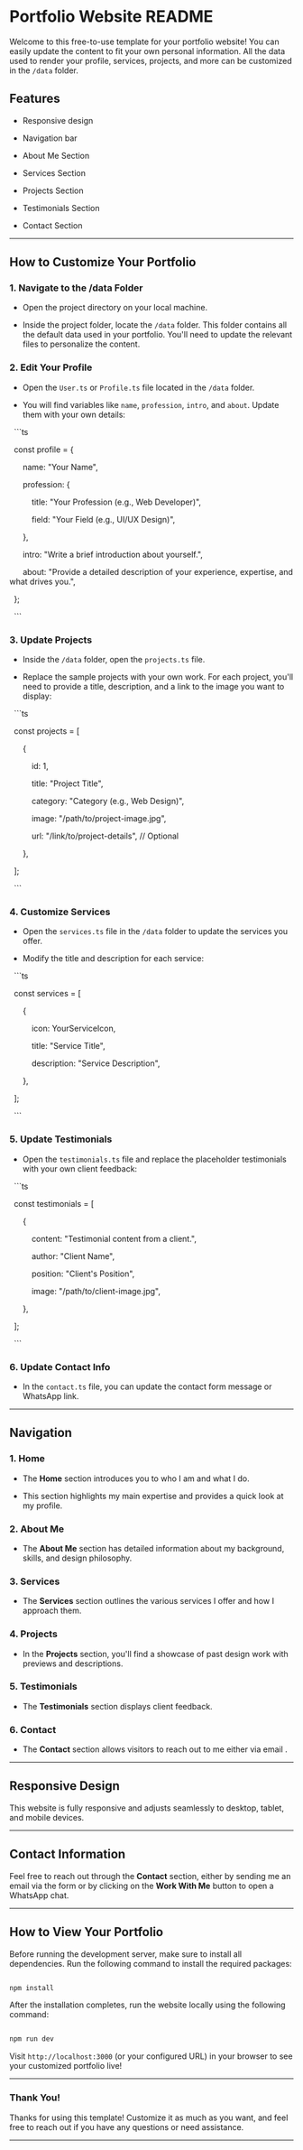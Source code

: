 # Portfolio Website README

Welcome to this free-to-use template for your portfolio website! You can easily update the content to fit your own personal information. All the data used to render your profile, services, projects, and more can be customized in the `/data` folder.

## Features

- Responsive design

- Navigation bar

- About Me Section

- Services Section

- Projects Section

- Testimonials Section

- Contact Section

---

## How to Customize Your Portfolio

### 1. **Navigate to the /data Folder**

- Open the project directory on your local machine.

- Inside the project folder, locate the `/data` folder. This folder contains all the default data used in your portfolio. You'll need to update the relevant files to personalize the content.

### 2. **Edit Your Profile**

- Open the `User.ts` or `Profile.ts` file located in the `/data` folder.

- You will find variables like `name`, `profession`, `intro`, and `about`. Update them with your own details:

  ```ts

  const profile = {

      name: "Your Name",

      profession: {

          title: "Your Profession (e.g., Web Developer)",

          field: "Your Field (e.g., UI/UX Design)",

      },

      intro: "Write a brief introduction about yourself.",

      about: "Provide a detailed description of your experience, expertise, and what drives you.",

  };

  ```

### 3. **Update Projects**

- Inside the `/data` folder, open the `projects.ts` file.

- Replace the sample projects with your own work. For each project, you'll need to provide a title, description, and a link to the image you want to display:

  ```ts

  const projects = [

      {

          id: 1,

          title: "Project Title",

          category: "Category (e.g., Web Design)",

          image: "/path/to/project-image.jpg",

          url: "/link/to/project-details", // Optional

      },

  ];

  ```

### 4. **Customize Services**

- Open the `services.ts` file in the `/data` folder to update the services you offer.

- Modify the title and description for each service:

  ```ts

  const services = [

      {

          icon: YourServiceIcon,

          title: "Service Title",

          description: "Service Description",

      },

  ];

  ```

### 5. **Update Testimonials**

- Open the `testimonials.ts` file and replace the placeholder testimonials with your own client feedback:

  ```ts

  const testimonials = [

      {

          content: "Testimonial content from a client.",

          author: "Client Name",

          position: "Client's Position",

          image: "/path/to/client-image.jpg",

      },

  ];

  ```

### 6. **Update Contact Info**

- In the `contact.ts` file, you can update the contact form message or WhatsApp link.

---

## Navigation

### 1. **Home**

- The **Home** section introduces you to who I am and what I do.

- This section highlights my main expertise and provides a quick look at my profile.

### 2. **About Me**

- The **About Me** section has detailed information about my background, skills, and design philosophy.

### 3. **Services**

- The **Services** section outlines the various services I offer and how I approach them.

### 4. **Projects**

- In the **Projects** section, you'll find a showcase of past design work with previews and descriptions.

### 5. **Testimonials**

- The **Testimonials** section displays client feedback.

### 6. **Contact**

- The **Contact** section allows visitors to reach out to me either via email .

---

## Responsive Design

This website is fully responsive and adjusts seamlessly to desktop, tablet, and mobile devices.

---

## Contact Information

Feel free to reach out through the **Contact** section, either by sending me an email via the form or by clicking on the **Work With Me** button to open a WhatsApp chat.

---

## How to View Your Portfolio

Before running the development server, make sure to install all dependencies. Run the following command to install the required packages:

```bash

npm install

```
After the installation completes, run the website locally using the following command:

```bash

npm run dev

```

Visit `http://localhost:3000` (or your configured URL) in your browser to see your customized portfolio live!

---

### Thank You!

Thanks for using this template! Customize it as much as you want, and feel free to reach out if you have any questions or need assistance.

---